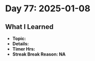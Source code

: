 # Day 77: 2025-01-08

## What I Learned
- **Topic:**
- **Details:**
- **Timer Hrs:**
- **Streak Break Reason: NA**